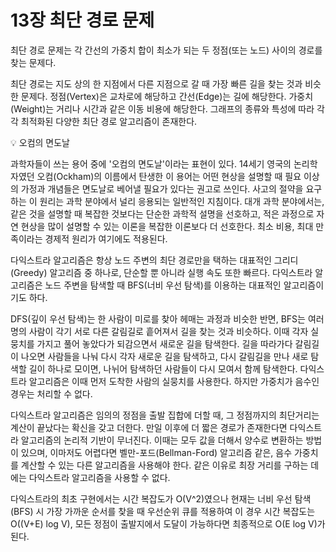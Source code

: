 # 13장 최단 경로 문제
최단 경로 문제는 각 간선의 가중치 합이 최소가 되는 두 정점(또는 노드) 사이의 경로를 찾는 문제다.

최단 경로는 지도 상의 한 지점에서 다른 지점으로 갈 때 가장 빠른 길을 찾는 것과 비슷한 문제다. 정점(Vertex)은 교차로에 해당하고 간선(Edge)는 길에 해당한다. 가중치(Weight)는 거리나 시간과 같은 이동 비용에 해당한다. 그래프의 종류와 특성에 따라 각각 최적화된 다양한 최단 경로 알고리즘이 존재한다. 

:bulb: 오컴의 면도날

과학자들이 쓰는 용어 중에 '오컴의 면도날'이라는 표현이 있다. 14세기 영국의 논리학자였던 오컴(Ockham)의 이름에서 탄생한 이 용어는 어떤 현상을 설명할 때 필요 이상의 가정과 개념들은 면도날로 베어낼 필요가 있다는 권고로 쓰인다. 사고의 절약을 요구하는 이 원리는 과학 분야에서 널리 응용되는 일반적인 지침이다. 대개 과학 분야에서는, 같은 것을 설명할 때 복잡한 것보다는 단순한 과학적 설명을 선호하고, 적은 과정으로 자연 현상을 많이 설명할 수 있는 이론을 복잡한 이론보다 더 선호한다. 최소 비용, 최대 만족이라는 경제적 원리가 여기에도 적용된다.

다익스트라 알고리즘은 항상 노드 주변의 최단 경로만을 택하는 대표적인 그리디(Greedy) 알고리즘 중 하나로, 단순할 뿐 아니라 실행 속도 또한 빠르다. 다익스트라 알고리즘은 노드 주변을 탐색할 때 BFS(너비 우선 탐색)를 이용하는 대표적인 알고리즘이기도 하다.

DFS(깊이 우선 탐색)는 한 사람이 미로를 찾아 헤매는 과정과 비슷한 반면, BFS는 여러 명의 사람이 각기 서로 다른 갈림길로 흩어져서 길을 찾는 것과 비슷하다. 이때 각자 실뭉치를 가지고 풀어 놓았다가 되감으면서 새로운 길을 탐색한다. 길을 따라가다 갈림길이 나오면 사람들을 나눠 다시 각자 새로운 길을 탐색하고, 다시 갈림길을 만나 새로 탐색할 길이 하나로 모이면, 나뉘어 탐색하던 사람들이 다시 모여서 함께 탐색한다. 다익스트라 알고리즘은 이때 먼저 도착한 사람의 실뭉치를 사용한다. 하지만 가중치가 음수인 경우는 처리할 수 없다.

다익스트라 알고리즘은 임의의 정점을 출발 집합에 더할 때, 그 정점까지의 최단거리는 계산이 끝났다는 확신을 갖고 더한다. 만일 이후에 더 짧은 경로가 존재한다면 다익스트라 알고리즘의 논리적 기반이 무너진다. 이때는 모두 값을 더해서 양수로 변환하는 방법이 있으며, 이마저도 어렵다면 벨만-포드(Bellman-Ford) 알고리즘 같은, 음수 가중치를 계산할 수 있는 다른 알고리즘을 사용해야 한다. 같은 이유로 최장 거리를 구하는 데에는 다익스트라 알고리즘을 사용할 수 없다.

다익스트라의 최초 구현에서는 시간 복잡도가 O(V^2)였으나 현재는 너비 우선 탐색(BFS) 시 가장 가까운 순서를 찾을 때 우선순위 큐를 적용하여 이 경우 시간 복잡도는 O((V+E) log V), 모든 정점이 출발지에서 도달이 가능하다면 최종적으로 O(E log V)가 된다.
